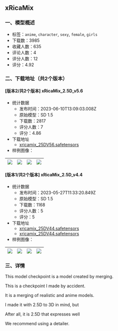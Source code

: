## xRicaMix
### 一、模型概述

- 标签：`anime`, `character`, `sexy`, `female`, `girls`
- 下载数：3985
- 收藏人数：635
- 评论人数：4
- 评分人数：12
- 评分：4.92

### 二、下载地址（共2个版本）

#### [版本2/共2个版本] xRicaMix_2.5D_v5.6

- 统计数据
  - 发布时间：2023-06-10T13:09:03.008Z
  - 原始模型：SD 1.5
  - 下载数：2817
  - 评分人数：7
  - 评分：4.86
- 下载地址
  - [xricamix_25DV56.safetensors](https://civitai.com/api/download/models/82658)
- 样例图像：

| <img src="https://image.civitai.com/xG1nkqKTMzGDvpLrqFT7WA/4f68c1a9-d39a-45fc-8566-770a3cab0d88/width=450/930595.jpeg" /> | <img src="https://image.civitai.com/xG1nkqKTMzGDvpLrqFT7WA/4c36b1b1-59f3-4a80-bf18-9c179a61334f/width=450/930596.jpeg" /> | <img src="https://image.civitai.com/xG1nkqKTMzGDvpLrqFT7WA/aa2051cc-b276-4b99-b5dc-ecd4ed3005ff/width=450/930597.jpeg" /> | <img src="https://image.civitai.com/xG1nkqKTMzGDvpLrqFT7WA/9dbbf685-2276-4806-adf6-b509df793d63/width=450/930598.jpeg" /> |
| ---- | ---- | ---- | ---- |

#### [版本1/共2个版本] xRicaMix_2.5D_v4.4

- 统计数据
  - 发布时间：2023-05-27T11:33:20.849Z
  - 原始模型：SD 1.5
  - 下载数：1168
  - 评分人数：5
  - 评分：5
- 下载地址
  - [xricamix_25DV44.safetensors](https://civitai.com/api/download/models/77804)
  - [xricamix_25DV44.safetensors](https://civitai.com/api/download/models/77804?type=Model&format=SafeTensor&size=full&fp=fp16)
- 样例图像：

| <img src="https://image.civitai.com/xG1nkqKTMzGDvpLrqFT7WA/b5888fc9-345b-409a-b85e-ac6c42931665/width=450/872396.jpeg" /> | <img src="https://image.civitai.com/xG1nkqKTMzGDvpLrqFT7WA/3a91df61-7b43-4983-a57b-62351c974cee/width=450/872397.jpeg" /> | <img src="https://image.civitai.com/xG1nkqKTMzGDvpLrqFT7WA/26ff6e2f-349b-4c50-b812-b521aa235546/width=450/872402.jpeg" /> | <img src="https://image.civitai.com/xG1nkqKTMzGDvpLrqFT7WA/0b4c3243-10f4-4ccb-b121-168822ea0dd3/width=450/872403.jpeg" /> |
| ---- | ---- | ---- | ---- |


### 三、详情
<p>This model checkpoint is a model created by merging.</p><p>This is a checkpoint I made by accident.</p><p>It is a merging of realistic and anime models.</p><p>I made it with 2.5D to 3D in mind, but</p><p>After all, it is 2.5D that expresses well</p><p>We recommend using a detailer.</p>